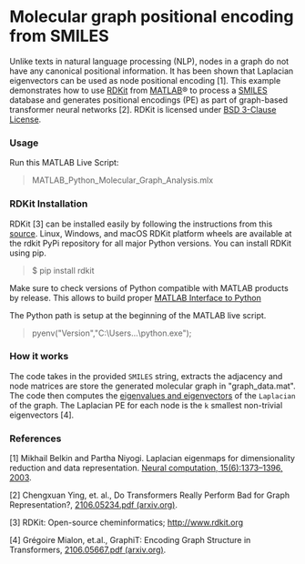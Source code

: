 #  Molecular graph positional encoding from SMILES

Unlike texts in natural language processing (NLP), nodes in a graph do not have any canonical positional information. It has been shown that Laplacian eigenvectors can be used as node positional encoding [1]. This example demonstrates how to use [RDKit](https://www.rdkit.org/) from [MATLAB](https://matlab.mathworks.com/)® to process a [SMILES](https://en.wikipedia.org/wiki/Simplified_molecular-input_line-entry_system) database and generates positional encodings (PE) as part of graph-based transformer neural networks [2]. RDKit is licensed under [BSD 3-Clause License](https://github.com/rdkit/rdkit/blob/master/license.txt).  

### Usage
Run this MATLAB Live Script: 
> MATLAB_Python_Molecular_Graph_Analysis.mlx 

### RDKit Installation
RDKit [3] can be installed easily by following the instructions from this [source](https://www.rdkit.org/docs/Install.html). Linux, Windows, and macOS RDKit platform wheels are available at the rdkit PyPi repository for all major Python versions. You can install RDKit using pip. 

>  $ pip install rdkit

Make sure to check versions of Python compatible with MATLAB products by release. This allows to build proper [MATLAB Interface to Python](https://www.mathworks.com/support/requirements/python-compatibility.html) 

The Python path is setup at the beginning of the MATLAB live script.
> pyenv("Version","C:\Users\...\python.exe");


### How it works
The code takes in the provided `SMILES` string, extracts the adjacency and node matrices are store the generated molecular graph in "graph_data.mat". The code then computes the [eigenvalues and eigenvectors](https://www.mathworks.com/help/matlab/ref/eig.html) of the `Laplacian` of the graph. The Laplacian PE for each node is the `k` smallest non-trivial eigenvectors [4]. 

### References
[1] Mikhail Belkin and Partha Niyogi. Laplacian eigenmaps for dimensionality reduction and data representation. [Neural computation, 15(6):1373–1396, 2003](https://direct.mit.edu/neco/article-abstract/15/6/1373/6730/Laplacian-Eigenmaps-for-Dimensionality-Reduction?redirectedFrom=fulltext).

[2] Chengxuan Ying, et. al., Do Transformers Really Perform Bad for Graph Representation?, [2106.05234.pdf (arxiv.org)](https://arxiv.org/pdf/2106.05234.pdf).

[3] RDKit: Open-source cheminformatics; http://www.rdkit.org

[4] Grégoire Mialon, et.al., GraphiT: Encoding Graph Structure in Transformers, [2106.05667.pdf (arxiv.org)](https://arxiv.org/pdf/2106.05667.pdf).












